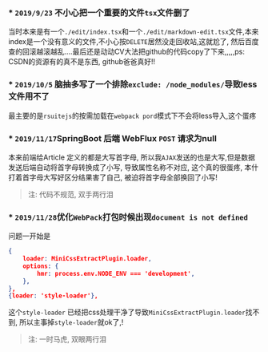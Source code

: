### * ```2019/9/23``` 不小心把一个重要的文件```tsx```文件删了

当时本来是有一个```./edit/index.tsx```和一个```./edit/markdown-edit.tsx```文件,本来index是一个没有意义的文件,不小心按```DELETE```居然没走回收站,这就尬了, 然后百度查的回滚越滚越乱....最后还是动动CV大法把github的代码copy了下来,,,,,ps: CSDN的资源有的真不是东西, github爸爸真好!!

### * ```2019/10/5``` 脑抽多写了一个排除```exclude: /node_modules/```导致less文件用不了

最主要的是```rsuitejs```的按需加载在```webpack pord```模式下不会将less导入,这个蛋疼

### * ```2019/11/17```SpringBoot 后端 WebFlux ```POST``` 请求为null

本来前端给Article 定义的都是大写首字母, 所以我```AJAX```发送的也是大写,但是数据发送后端自动将首字母转换成了小写,  导致属性名称不对应, 这个真的很蛋疼, 本什打着首字母大写好区分结果害了自己, 被迫将首字母全部换回了小写! 

>  注:  代码不规范, 双手两行泪

### * ```2019/11/28```优化```WebPack```打包时候出现```document is not defined```

问题一开始是

```json	
{
    loader: MiniCssExtractPlugin.loader,
    options: {
        hmr: process.env.NODE_ENV === 'development',
    },
},
{loader: 'style-loader'},
```

这个```style-loader``` 已经把css处理干净了导致```MiniCssExtractPlugin.loader```找不到, 所以主事掉```style-loader```就ok了,!

>  注: 一时马虎, 双眼两行泪

